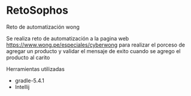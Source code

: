 # RetoSophos
Reto de automatización wong

Se realiza reto de automatización a la pagina web https://www.wong.pe/especiales/cyberwong
para realizar el porceso de agregar un producto y validar el mensaje
de exito cuando se agrego el producto al carito

Herramientas utilizadas
* gradle-5.4.1
* Intellij
